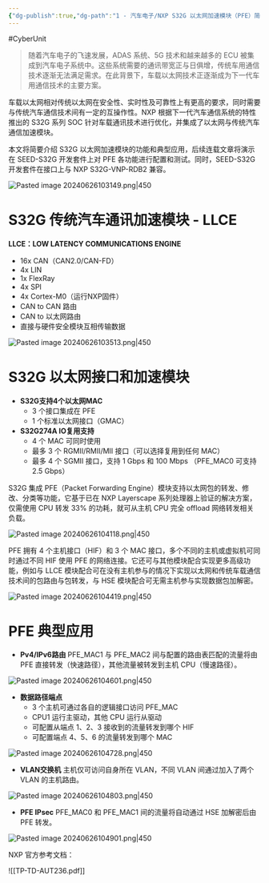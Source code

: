 ```yaml
---
{"dg-publish":true,"dg-path":"1 - 汽车电子/NXP S32G 以太网加速模块（PFE）简介.md","permalink":"/1 - 汽车电子/NXP S32G 以太网加速模块（PFE）简介/","created":"2024-06-26T10:30:51.000+08:00","updated":"2025-04-02T14:31:08.614+08:00"}
---
```



#CyberUnit

> 随着汽车电子的飞速发展，ADAS 系统、5G 技术和越来越多的 ECU 被集成到汽车电子系统中。这些系统需要的通讯带宽正与日俱增，传统车用通信技术逐渐无法满足需求。在此背景下，车载以太网技术正逐渐成为下一代车用通信技术的主要方案。

车载以太网相对传统以太网在安全性、实时性及可靠性上有更高的要求，同时需要与传统汽车通信技术间有一定的互操作性。NXP 根据下一代汽车通信系统的特性推出的 S32G 系列 SOC 针对车载通讯技术进行优化，并集成了以太网与传统汽车通信加速模块。

本文将简要介绍 S32G 以太网加速模块的功能和典型应用，后续连载文章将演示在 SEED-S32G 开发套件上对 PFE 各功能进行配置和测试。同时，SEED-S32G 开发套件在接口上与 NXP S32G-VNP-RDB2 兼容。

![Pasted image 20240626103149.png|450](/img/user/0.Asset/resource/Pasted%20image%2020240626103149.png)

# S32G 传统汽车通讯加速模块 - LLCE

**LLCE：LOW LATENCY COMMUNICATIONS ENGINE**

- 16x CAN（CAN2.0/CAN-FD）
- 4x LIN
- 1x FlexRay
- 4x SPI
- 4x Cortex-M0（运行NXP固件）
- CAN to CAN 路由
- CAN to 以太网路由
- 直接与硬件安全模块互相传输数据

![Pasted image 20240626103513.png|450](/img/user/0.Asset/resource/Pasted%20image%2020240626103513.png)

# S32G 以太网接口和加速模块

- **S32G支持4个以太网MAC**
	- 3 个接口集成在 PFE
	- 1 个标准以太网接口（GMAC）
- **S32G274A IO复用支持**
	- 4 个 MAC 可同时使用
	- 最多 3 个 RGMII/RMII/MII 接口（可以选择复用到任何 MAC）
	- 最多 4 个 SGMII 接口，支持 1 Gbps 和 100 Mbps （PFE_MAC0 可支持 2.5 Gbps）

S32G 集成 PFE（Packet Forwarding Engine）模块支持以太网包的转发、修改、分类等功能，它基于已在 NXP Layerscape 系列处理器上验证的解决方案，仅需使用 CPU 转发 33% 的功耗，就可从主机 CPU 完全 offload 网络转发相关负载。

![Pasted image 20240626104118.png|450](/img/user/0.Asset/resource/Pasted%20image%2020240626104118.png)

PFE 拥有 4 个主机接口（HIF）和 3 个 MAC 接口，多个不同的主机或虚拟机可同时通过不同 HIF 使用 PFE 的网络连接。它还可与其他模块配合实现更多高级功能，例如与 LLCE 模块配合可在没有主机参与的情况下实现以太网和传统车载通信技术间的包路由与包转发，与 HSE 模块配合可无需主机参与实现数据包加解密。

![Pasted image 20240626104419.png|450](/img/user/0.Asset/resource/Pasted%20image%2020240626104419.png)

# PFE 典型应用

- **Pv4/IPv6路由**
PFE_MAC1 与 PFE_MAC2 间与配置的路由表匹配的流量将由 PFE 直接转发（快速路径），其他流量被转发到主机 CPU（慢速路径）。

![Pasted image 20240626104601.png|450](/img/user/0.Asset/resource/Pasted%20image%2020240626104601.png)

- **数据路径端点**
	- 3 个主机可通过各自的逻辑接口访问 PFE_MAC
	- CPU1 运行主驱动，其他 CPU 运行从驱动
	- 可配置从端点 1、2、3 接收到的流量转发到哪个 HIF
	- 可配置端点 4、5、6 的流量转发到哪个 MAC

![Pasted image 20240626104728.png|450](/img/user/0.Asset/resource/Pasted%20image%2020240626104728.png)

- **VLAN交换机**
主机仅可访问自身所在 VLAN，不同 VLAN 间通过加入了两个 VLAN 的主机路由。

![Pasted image 20240626104803.png|450](/img/user/0.Asset/resource/Pasted%20image%2020240626104803.png)

- **PFE IPsec**
PFE_MAC0 和 PFE_MAC1 间的流量将自动通过 HSE 加解密后由 PFE 转发。

![Pasted image 20240626104901.png|450](/img/user/0.Asset/resource/Pasted%20image%2020240626104901.png)

NXP 官方参考文档：

![[TP-TD-AUT236.pdf]]